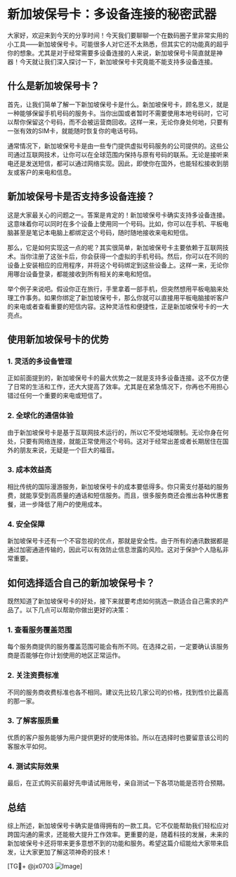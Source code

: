 # 新加坡保号卡：多设备连接的秘密武器

大家好，欢迎来到今天的分享时间！今天我们要聊聊一个在数码圈子里非常实用的小工具——新加坡保号卡。可能很多人对它还不太熟悉，但其实它的功能真的超乎你的想象。尤其是对于经常需要多设备连接的人来说，新加坡保号卡简直就是神器！今天就让我们深入探讨一下，新加坡保号卡究竟能不能支持多设备连接。

## 什么是新加坡保号卡？

首先，让我们简单了解一下新加坡保号卡是什么。新加坡保号卡，顾名思义，就是一种能够保留手机号码的服务卡。当你出国或者暂时不需要使用本地号码时，它可以帮你保留这个号码，而不会被运营商回收。这样一来，无论你身处何地，只要有一张有效的SIM卡，就能随时恢复你的电话号码。

通常情况下，新加坡保号卡是由一些专门提供虚拟号码服务的公司提供的。这些公司通过互联网技术，让你可以在全球范围内保持与原有号码的联系。无论是接听来电还是发送短信，都可以通过网络实现。因此，即使你在国外，也能轻松接收到朋友或客户的来电和信息。

## 新加坡保号卡是否支持多设备连接？

这是大家最关心的问题之一。答案是肯定的！新加坡保号卡确实支持多设备连接。这意味着你可以同时在多个设备上使用同一个号码。比如，你可以在手机、平板电脑甚至是笔记本电脑上都绑定这个号码，随时随地接收来电和短信。

那么，它是如何实现这一点的呢？其实很简单，新加坡保号卡主要依赖于互联网技术。当你注册了这张卡后，你会获得一个虚拟的手机号码。然后，你可以在不同的设备上安装相应的应用程序，并将这个号码绑定到这些设备上。这样一来，无论你用哪台设备登录，都能接收到所有相关的来电和短信。

举个例子来说吧。假设你正在旅行，手里拿着一部手机，但突然想用平板电脑来处理工作事务。如果你绑定了新加坡保号卡，那么你就可以直接用平板电脑接听客户的来电或者查看重要的短信内容。这种灵活性和便捷性，正是新加坡保号卡的一大亮点。

## 使用新加坡保号卡的优势

### 1. 灵活的多设备管理
正如前面提到的，新加坡保号卡的最大优势之一就是支持多设备连接。这不仅方便了日常的生活和工作，还大大提高了效率。尤其是在紧急情况下，你再也不用担心错过任何一个重要的来电或短信了。

### 2. 全球化的通信体验
由于新加坡保号卡是基于互联网技术运行的，所以它不受地域限制。无论你身在何处，只要有网络连接，就能正常使用这个号码。这对于经常出差或者长期居住在国外的朋友来说，无疑是一个巨大的福音。

### 3. 成本效益高
相比传统的国际漫游服务，新加坡保号卡的成本要低得多。你只需支付基础的服务费，就能享受到高质量的通话和短信服务。而且，很多服务商还会推出各种优惠套餐，进一步降低了用户的使用成本。

### 4. 安全保障
新加坡保号卡还有一个不容忽视的优点，那就是安全性。由于所有的通讯数据都是通过加密通道传输的，因此可以有效防止信息泄露的风险。这对于保护个人隐私非常重要。

## 如何选择适合自己的新加坡保号卡？

既然知道了新加坡保号卡的好处，接下来就要考虑如何挑选一款适合自己需求的产品了。以下几点可以帮助你做出更好的决策：

### 1. 查看服务覆盖范围
每个服务商提供的服务覆盖范围可能会有所不同。在选择之前，一定要确认该服务商是否能够在你计划使用的地区正常运作。

### 2. 关注资费标准
不同的服务商收费标准也各不相同。建议先比较几家公司的价格，找到性价比最高的那一家。

### 3. 了解客服质量
优质的客户服务能够为用户提供更好的使用体验。所以在选择时也要留意该公司的客服水平如何。

### 4. 测试实际效果
最后，在正式购买前最好先申请试用账号，亲自测试一下各项功能是否符合预期。

## 总结

综上所述，新加坡保号卡确实是值得拥有的一款工具。它不仅能帮助我们轻松应对跨国沟通的需求，还能极大提升工作效率。更重要的是，随着科技的发展，未来的新加坡保号卡还将带来更多意想不到的功能和服务。希望这篇介绍能给大家带来启发，让大家更加了解这项神奇的技术！

[TG💪+ @jx0703 ![Image](https://github.com/user-attachments/assets/dbca1d08-cadb-493c-b0ec-ad6f7a83f270)]